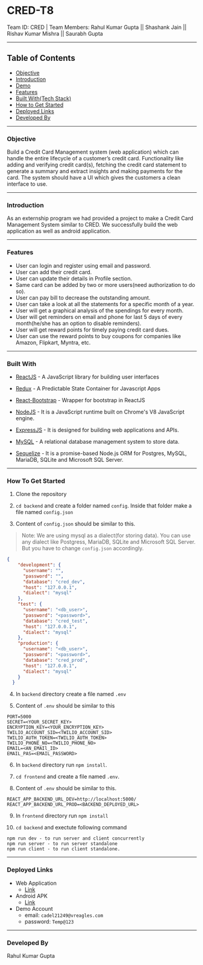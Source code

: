 # CRED-T8
Team ID: CRED | Team Members: Rahul Kumar Gupta || Shashank Jain || Rishav Kumar Mishra || Saurabh Gupta

---

## Table of Contents

- [Objective](#objective)
- [Introduction](#introduction)
- [Demo](#demo)
- [Features](#features)
- [Built With(Tech Stack)](#built-with)
- [How to Get Started](#how-to-get-started)
- [Deployed Links](#deployed-links)
- [Developed By](#developed-by)

---

### Objective

Build a Credit Card Management system (web application) which can handle the entire lifecycle of a customer’s credit card. Functionality like adding and verifying credit card(s), fetching the credit card statement to generate a summary and extract insights and making payments for the card. The system should have a UI which gives the customers a clean interface to use.

---

### Introduction

As an externship program we had provided a project to make a Credit Card Management System similar to CRED. We successfully build the web application as well as android application. 

---



### Features

- User can login and register using email and password.
- User can add their credit card.
- User can update their details in Profile section.
- Same card can be added by two or more users(need authorization to do so).
- User can pay bill to decrease the outstanding amount.
- User can take a look at all the statements for a specific month of a year.
- User will get a graphical analysis of the spendings for every month.
- User will get reminders on email and phone for last 5 days of every month(he/she has an option to disable reminders).
- User will get reward points for timely paying credit card dues.
- User can use the reward points to buy coupons for companies like Amazon, Flipkart, Myntra, etc.

---

### Built With

- [ReactJS](https://reactjs.org/) - A JavaScript library for building user interfaces
- [Redux](https://redux.js.org/) - A Predictable State Container for Javascript Apps
- [React-Bootstrap](https://react-bootstrap.github.io/) - Wrapper for bootstrap in ReactJS
- [NodeJS](https://nodejs.org/) - It is a JavaScript runtime built on Chrome's V8 JavaScript engine.


- [ExpressJS](https://expressjs.com/) - It is designed for building web applications and APIs.
- [MySQL](https://www.mysql.com/) - A relational database management system to store data.
- [Sequelize](https://sequelize.org/) - It is a promise-based Node.js ORM for Postgres, MySQL, MariaDB, SQLite and Microsoft SQL Server.

---

### How To Get Started

1. Clone the repository

2. ``` cd backend ``` and create a folder named ```config```. Inside that folder make a file named ``` config.json ```

3. Content of ``` config.json ``` should be similar to this.
> Note: We are using mysql as a dialect(for storing data). You can use any dialect like Postgress, MariaDB, SQLite and Microsoft SQL Server. But you have to change ```config.json``` accordingly.

```json
{
    "development": {
      "username": "",
      "password": "",
      "database": "cred_dev",
      "host": "127.0.0.1",
      "dialect": "mysql"
    },
    "test": {
      "username": "<db_user>",
      "password": "<password>",
      "database": "cred_test",
      "host": "127.0.0.1",
      "dialect": "mysql"
    },
    "production": {
      "username": "<db_user>",
      "password": "<password>",
      "database": "cred_prod",
      "host": "127.0.0.1",
      "dialect": "mysql"
    }
  }
```
4. In ``` backend ``` directory create a file named ``` .env ```

5. Content of ``` .env ``` should be similar to this

```
PORT=5000
SECRET=<YOUR_SECRET_KEY>
ENCRYPTION_KEY=<YOUR_ENCRYPTION_KEY>
TWILIO_ACCOUNT_SID=<TWILIO_ACCOUNT_SID>
TWILIO_AUTH_TOKEN=<TWILIO_AUTH_TOKEN>
TWILIO_PHONE_NO=<TWILIO_PHONE_NO>
EMAIL=<AN_EMAIl_ID>
EMAIL_PAS=<EMAIL_PASSWORD>
```

6. In ```backend``` directory run ``` npm install ```.

7. ``` cd frontend ``` and create a file named ``` .env ```.

8. Content of ``` .env ``` should be similar to this.
```
REACT_APP_BACKEND_URL_DEV=http://localhost:5000/
REACT_APP_BACKEND_URL_PROD=<BACKEND_DEPLOYED_URL>
```

9. In ``` frontend ``` directory run ``` npm install ```

10. ``` cd backend ``` and exectute following command
```
npm run dev - to run server and client concurrently
npm run server - to run server standalone
npm run client - to run client standalone.
```

---

### Deployed Links

- Web Application
    - [Link](https://cred-t8.netlify.app/)
- Android APK
    - [Link](https://drive.google.com/file/d/1oxP7BQGEgGeFnLBS8aiM3V_DLA0UQnCK/view?usp=sharing)
- Demo Account
    - email: ```cadel21249@vreagles.com```
    - password: ```Temp@123```

---

### Developed By
Rahul Kumar Gupta

